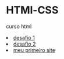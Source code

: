 # HTMl-CSS
 curso html

<li><a href="modulo 2/projeto/desafio 1/">desafio 1</a>
    <li><a href="modulo 2/projeto/desafio 2/">desafio 2</a>
    <li><a href="modulo 2/projeto/desafio 10/">meu primeiro site</a>
